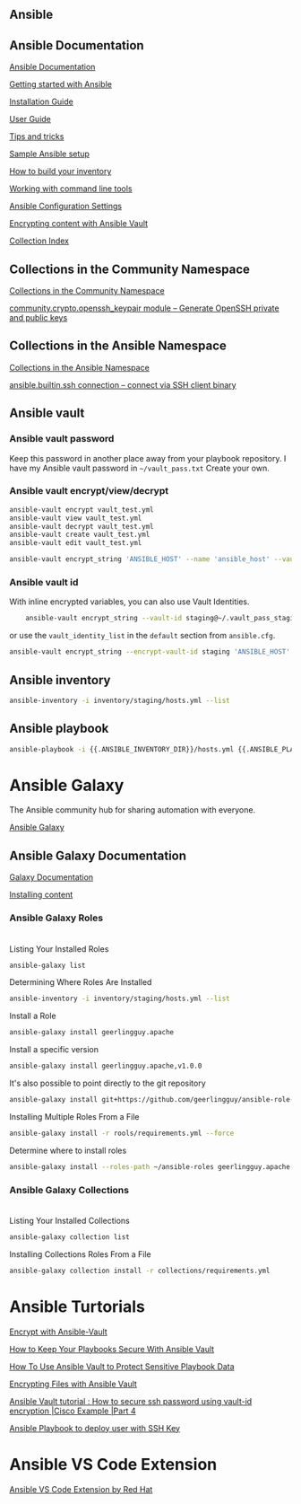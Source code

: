 ## Ansible

## Ansible Documentation

[Ansible Documentation](https://docs.ansible.com/ansible/latest/)

[Getting started with Ansible](https://docs.ansible.com/ansible/latest/getting_started/index.html)

[Installation Guide](https://docs.ansible.com/ansible/latest/installation_guide/index.html)

[User Guide](https://docs.ansible.com/ansible/latest/user_guide/index.html)

[Tips and tricks](https://docs.ansible.com/ansible/latest/user_guide/playbooks_best_practices.html)

[Sample Ansible setup](https://docs.ansible.com/ansible/latest/user_guide/sample_setup.html)

[How to build your inventory](https://docs.ansible.com/ansible/latest/user_guide/intro_inventory.html)

[Working with command line tools](https://docs.ansible.com/ansible/latest/user_guide/command_line_tools.html)

[Ansible Configuration Settings](https://docs.ansible.com/ansible/latest/reference_appendices/config.html)

[Encrypting content with Ansible Vault](https://docs.ansible.com/ansible/latest/user_guide/vault.html)

[Collection Index](https://docs.ansible.com/ansible/latest/collections/index.html)

## Collections in the Community Namespace

[Collections in the Community Namespace](https://docs.ansible.com/ansible/latest/collections/community/)

[community.crypto.openssh_keypair module – Generate OpenSSH private and public keys](https://docs.ansible.com/ansible/latest/collections/community/crypto/openssh_keypair_module.html)

## Collections in the Ansible Namespace

[Collections in the Ansible Namespace](https://docs.ansible.com/ansible/latest/collections/ansible/)

[ansible.builtin.ssh connection – connect via SSH client binary](https://docs.ansible.com/ansible/latest/collections/ansible/builtin/ssh_connection.html)

## Ansible vault

### Ansible vault password

Keep this password in another place away from your playbook repository.
I have my Ansible vault password in `~/vault_pass.txt` Create your own.

### Ansible vault encrypt/view/decrypt

```bash
ansible-vault encrypt vault_test.yml
ansible-vault view vault_test.yml
ansible-vault decrypt vault_test.yml
ansible-vault create vault_test.yml
ansible-vault edit vault_test.yml
```

```bash
ansible-vault encrypt_string 'ANSIBLE_HOST' --name 'ansible_host' --vault-password-file ~/.vault_pass
```

### Ansible vault id

With inline encrypted variables, you can also use Vault Identities.

```bash
    ansible-vault encrypt_string --vault-id staging@~/.vault_pass_staging 'SECRET' --name 'password'
```

or use the `vault_identity_list` in the `default` section from `ansible.cfg`.

```bash
ansible-vault encrypt_string --encrypt-vault-id staging 'ANSIBLE_HOST' --name 'ansible_host'
```

## Ansible inventory

```bash
ansible-inventory -i inventory/staging/hosts.yml --list
```

## Ansible playbook

```bash
ansible-playbook -i {{.ANSIBLE_INVENTORY_DIR}}/hosts.yml {{.ANSIBLE_PLAYBOOK_DIR}}/test.yml
```

# Ansible Galaxy

The Ansible community hub for sharing automation with everyone.

[Ansible Galaxy](https://galaxy.ansible.com/home)

## Ansible Galaxy Documentation

[Galaxy Documentation](https://galaxy.ansible.com/docs/)

[Installing content](https://galaxy.ansible.com/docs/using/installing.html)

### Ansible Galaxy Roles<br/><br/>

Listing Your Installed Roles

```bash
ansible-galaxy list
```

Determining Where Roles Are Installed

```bash
ansible-inventory -i inventory/staging/hosts.yml --list
```

Install a Role

```bash
ansible-galaxy install geerlingguy.apache
```

Install a specific version

```bash
ansible-galaxy install geerlingguy.apache,v1.0.0
```

It's also possible to point directly to the git repository

```bash
ansible-galaxy install git+https://github.com/geerlingguy/ansible-role-apache.git,0b7cd353c0250e87a26e0499e59e7fd265cc2f25
```

Installing Multiple Roles From a File

```bash
ansible-galaxy install -r rools/requirements.yml --force
```

Determine where to install roles

```bash
ansible-galaxy install --roles-path ~/ansible-roles geerlingguy.apache
```

### Ansible Galaxy Collections<br/><br/>

Listing Your Installed Collections

```bash
ansible-galaxy collection list
```

Installing Collections Roles From a File

```bash
ansible-galaxy collection install -r collections/requirements.yml
```

# Ansible Turtorials

[Encrypt with Ansible-Vault](https://iceburn.medium.com/encrypt-with-ansible-vault-2306d1fd818b)

[How to Keep Your Playbooks Secure With Ansible Vault](https://www.cloudbees.com/blog/how-to-keep-your-playbooks-secure-with-ansible-vault)

[How To Use Ansible Vault to Protect Sensitive Playbook Data](https://www.digitalocean.com/community/tutorials/how-to-use-vault-to-protect-sensitive-ansible-data)

[Encrypting Files with Ansible Vault](https://www.youtube.com/watch?v=xeBnAbmt3Wk)

[Ansible Vault tutorial : How to secure ssh password using vault-id encryption |Cisco Example |Part 4](https://www.youtube.com/watch?v=K1y-9pFJ6FA)

[Ansible Playbook to deploy user with SSH Key](https://bidhankhatri.com.np/automation/ansible-playbook-to-deploy-user-with-ssh-key/)

# Ansible VS Code Extension

[Ansible VS Code Extension by Red Hat](https://marketplace.visualstudio.com/items?itemName=redhat.ansible)
